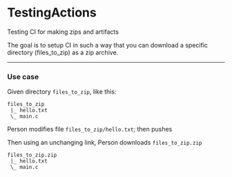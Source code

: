 # TestingActions
Testing CI for making zips and artifacts

The goal is to setup CI in such a way that you can download a specific directory (files_to_zip) as a zip archive.

---

### Use case

Given directory `files_to_zip`, like this:
```
files_to_zip
 |_ hello.txt
 \_ main.c
```
Person modifies file `files_to_zip/hello.txt`; then pushes

Then using an unchanging link, Person downloads `files_to_zip.zip`
```
files_to_zip.zip
 |_ hello.txt
 \_ main.c
```
